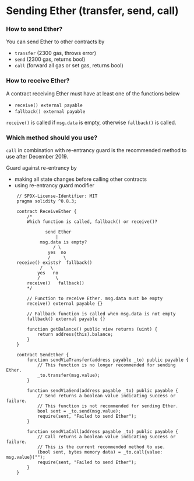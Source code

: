 # Sending Ether (transfer, send, call)

### How to send Ether?

You can send Ether to other contracts by

- `transfer` (2300 gas, throws error)
- `send` (2300 gas, returns bool)
- `call` (forward all gas or set gas, returns bool)

### How to receive Ether?

A contract receiving Ether must have at least one of the functions below

- `receive() external payable`
- `fallback() external payable`

`receive()` is called if `msg.data` is empty, otherwise `fallback()` is called.

### Which method should you use?

`call` in combination with re-entrancy guard is the recommended method to use after December 2019.

Guard against re-entrancy by

- making all state changes before calling other contracts
- using re-entrancy guard modifier

```
    // SPDX-License-Identifier: MIT
    pragma solidity ^0.8.3;

    contract ReceiveEther {
        /*
        Which function is called, fallback() or receive()?

               send Ether
                   |
             msg.data is empty?
                  / \
                yes  no
                /     \
    receive() exists?  fallback()
             /   \
            yes   no
            /      \
        receive()   fallback()
        */

        // Function to receive Ether. msg.data must be empty
        receive() external payable {}

        // Fallback function is called when msg.data is not empty
        fallback() external payable {}

        function getBalance() public view returns (uint) {
            return address(this).balance;
        }
    }

    contract SendEther {
        function sendViaTransfer(address payable _to) public payable {
            // This function is no longer recommended for sending Ether.
            _to.transfer(msg.value);
        }

        function sendViaSend(address payable _to) public payable {
            // Send returns a boolean value indicating success or failure.
            // This function is not recommended for sending Ether.
            bool sent = _to.send(msg.value);
            require(sent, "Failed to send Ether");
        }

        function sendViaCall(address payable _to) public payable {
            // Call returns a boolean value indicating success or failure.
            // This is the current recommended method to use.
            (bool sent, bytes memory data) = _to.call{value: msg.value}("");
            require(sent, "Failed to send Ether");
        }
    }
```
